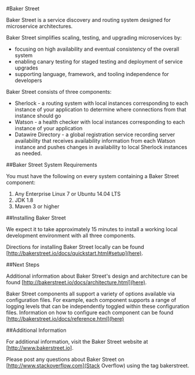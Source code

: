 #Baker Street

Baker Street is a service discovery and routing system designed for microservice architectures. 

Baker Street simplifies scaling, testing, and upgrading microservices by:

* focusing on high availability and eventual consistency of the overall system
* enabling canary testing for staged testing and deployment of service upgrades
* supporting language, framework, and tooling independence for developers

Baker Street consists of three components:

* Sherlock - a routing system with local instances corresponding to each instance of your application to determine where connections from that instance should go
* Watson - a health checker with local instances corresponding to each instance of your application
* Datawire Directory - a global registration service recording server availability that receives availability information from each Watson instance and pushes changes in availability to local Sherlock instances as needed.

##Baker Street System Requirements

You must have the following on every system containing a Baker Street component:

1. Any Enterprise Linux 7 or Ubuntu 14.04 LTS
2. JDK 1.8
3. Maven 3 or higher

##Installing Baker Street

We expect it to take approximately 15 minutes to install a working local development environment with all three components.

Directions for installing Baker Street locally can be found [http://bakerstreet.io/docs/quickstart.html#setup](here).

##Next Steps

Additional information about Baker Street's design and architecture can be found [http://bakerstreet.io/docs/architecture.html](here).

Baker Street components all support a variety of options available via configuration files. For example, each component supports a range of logging levels that can be independently toggled within these configuration files. Information on how to configure each component can be found [http://bakerstreet.io/docs/reference.html](here)

##Additional Information

For additional information, visit the Baker Street website at [http://www.bakerstreet.io].

Please post any questions about Baker Street on [http://www.stackoverflow.com](Stack Overflow) using the tag bakerstreet.
